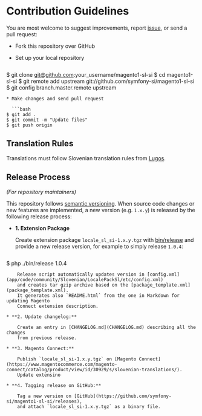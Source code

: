 # Contribution Guidelines

You are most welcome to suggest improvements, report
[issue](https://github.com/symfony-si/magento1-sl-si/issues), or send a pull
request:

* Fork this repository over GitHub
* Set up your local repository

  ```bash
$ git clone git@github.com:your_username/magento1-sl-si
$ cd magento1-sl-si
$ git remote add upstream git://github.com/symfony-si/magento1-sl-si
$ git config branch.master.remote upstream
```
* Make changes and send pull request

  ```bash
$ git add .
$ git commit -m "Update files"
$ git push origin
```


## Translation Rules

Translations must follow Slovenian translation rules from
[Lugos](https://wiki.lugos.si/slovenjenje:pravila).


## Release Process

*(For repository maintainers)*

This repository follows [semantic versioning](http://semver.org). When source
code changes or new features are implemented, a new version (e.g. `1.x.y`) is
released by the following release process:

* **1. Extension Package**

    Create extension package `locale_sl_si-1.x.y.tgz` with [bin/release](bin/release)
    and provide a new release version, for example to simply release `1.0.4`:

    ```bash
$ php ./bin/release 1.0.4
```
    Release script automatically updates version in [config.xml](app/code/community/Slovenian/LocalePackSl/etc/config.xml)
    and creates tar gzip archive based on the [package_template.xml](package_template.xml).
    It generates also `README.html` from the one in Markdown for updating Magento
    Connect extension description.

* **2. Update changelog:**

    Create an entry in [CHANGELOG.md](CHANGELOG.md) describing all the changes
    from previous release.

* **3. Magento Connect:**

    Publish `locale_sl_si-1.x.y.tgz` on [Magento Connect](https://www.magentocommerce.com/magento-connect/catalog/product/view/id/30929/s/slovenian-translations/).
    Update extensino

* **4. Tagging release on GitHub:**

    Tag a new version on [GitHub](https://github.com/symfony-si/magento1-sl-si/releases),
    and attach `locale_sl_si-1.x.y.tgz` as a binary file.
